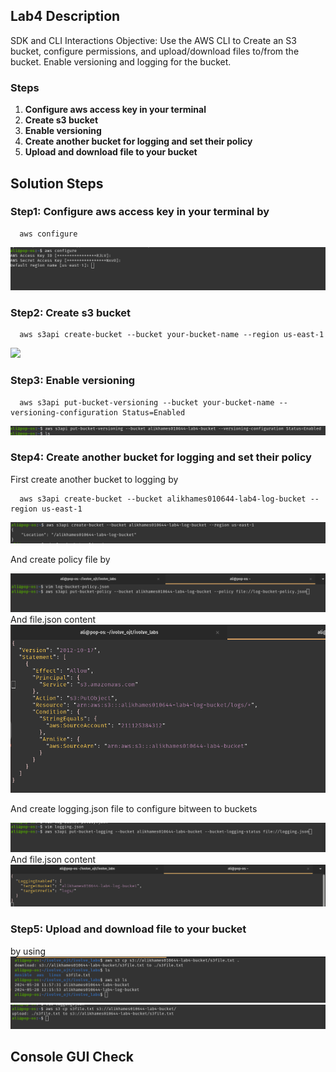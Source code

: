 ## Lab4 Description 

  SDK and CLI Interactions Objective: Use the AWS CLI to Create an S3 bucket, configure permissions, and upload/download files to/from the bucket. Enable versioning and logging for the bucket.

### Steps 
1. **Configure aws access key in your terminal**
2. **Create s3 bucket**
3. **Enable versioning**
4. **Create another bucket for logging and set their policy**
5. **Upload and download file to your bucket**


## Solution Steps

### Step1: Configure aws access key in your terminal by

  ```
    aws configure

  ```
  ![](https://github.com/AliKhamed/ivolve_labs/blob/main/aws/lab4/screenshots/configure.png)
 

### Step2: Create s3 bucket

  ```
    aws s3api create-bucket --bucket your-bucket-name --region us-east-1 
  ```
  ![](https://github.com/AliKhamed/ivolve_labs/blob/main/aws/aws/lab4/screenshots/s31.png)

### Step3: Enable versioning

  ```
    aws s3api put-bucket-versioning --bucket your-bucket-name --versioning-configuration Status=Enabled

  ```
  ![](https://github.com/AliKhamed/ivolve_labs/blob/main/aws/lab4/screenshots/version.png)
  
### Step4: Create another bucket for logging and set their policy

  First create another bucket to logging by 
  ```
    aws s3api create-bucket --bucket alikhames010644-lab4-log-bucket --region us-east-1

  ```
  ![](https://github.com/AliKhamed/ivolve_labs/blob/main/aws/lab4/screenshots/s3.2.png)

  And create policy file by 

 
  ![](https://github.com/AliKhamed/ivolve_labs/blob/main/aws/lab4/screenshots/logs2.png)
  And file.json content
  ![](https://github.com/AliKhamed/ivolve_labs/blob/main/aws/lab4/screenshots/logpolicy.png)

  And create logging.json file to configure bitween to buckets

   ![](https://github.com/AliKhamed/ivolve_labs/blob/main/aws/lab4/screenshots/logs3.png)
   And file.json content
   ![](https://github.com/AliKhamed/ivolve_labs/blob/main/aws/lab4/screenshots/logs4.png)

### Step5: Upload and download file to your bucket

by using 
![](https://github.com/AliKhamed/ivolve_labs/blob/main/aws/lab4/screenshots/download.png)
![](https://github.com/AliKhamed/ivolve_labs/blob/main/aws/lab4/screenshots/upload.png)

## Console GUI Check

[](https://github.com/AliKhamed/ivolve_labs/blob/main/aws/lab4/screenshots/console1.png)
[](https://github.com/AliKhamed/ivolve_labs/blob/main/aws/lab4/screenshots/console2.png)